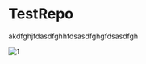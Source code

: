 # TestRepo
akdfghjfdasdfghhfdsasdfghgfdsasdfgh


![1](https://cloud.githubusercontent.com/assets/19299815/17269098/282fecde-565d-11e6-9803-f6da00f28851.png)
